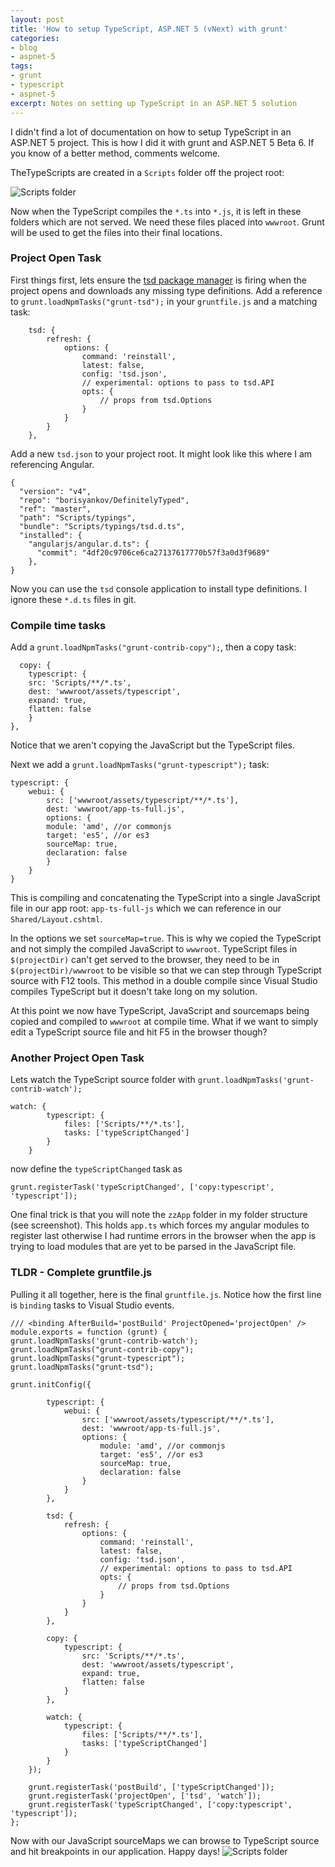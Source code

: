 ```yaml
---
layout: post
title: 'How to setup TypeScript, ASP.NET 5 (vNext) with grunt'
categories:
- blog
- aspnet-5
tags: 
- grunt
- typescript
- aspnet-5
excerpt: Notes on setting up TypeScript in an ASP.NET 5 solution
---
```

I didn't find a lot of documentation on how to setup TypeScript in an ASP.NET 5 project. This is how I did it with grunt and ASP.NET 5 Beta 6. If you know of a better method, comments welcome. 

TheTypeScripts are created in a `Scripts` folder off the project root:

![Scripts folder](/assets/img/blog/20150802/sln.png)

Now when the TypeScript compiles the `*.ts` into `*.js`, it is left in these folders which are not served. We need these files placed into `wwwroot`.
Grunt will be used to get the files into their final locations.

### Project Open Task ###

First things first, lets ensure the [tsd package manager](http://definitelytyped.org/tsd/) is firing when the project opens and downloads any missing type definitions. Add a reference to `grunt.loadNpmTasks("grunt-tsd");` in your `gruntfile.js` and a matching task:


        tsd: {
            refresh: {
                options: {
                    command: 'reinstall',
                    latest: false,
                    config: 'tsd.json',
                    // experimental: options to pass to tsd.API
                    opts: {
                        // props from tsd.Options
                    }
                }
            }
        },

Add a new `tsd.json` to your project root. It might look like this where I am referencing Angular.

	{
	  "version": "v4",
	  "repo": "borisyankov/DefinitelyTyped",
	  "ref": "master",
	  "path": "Scripts/typings",
	  "bundle": "Scripts/typings/tsd.d.ts",
	  "installed": {
	    "angularjs/angular.d.ts": {
	      "commit": "4df20c9706ce6ca27137617770b57f3a0d3f9689"
	    },
	}

Now you can use the `tsd` console application to install type definitions. I ignore these `*.d.ts` files in git. 

### Compile time tasks ###

Add a `grunt.loadNpmTasks("grunt-contrib-copy");`, then a copy task:

      copy: {
	    typescript: {
	    src: 'Scripts/**/*.ts',
	    dest: 'wwwroot/assets/typescript',
	    expand: true,
	    flatten: false
	    }
    },
    
Notice that we aren't copying the JavaScript but the TypeScript files.

Next we add a `grunt.loadNpmTasks("grunt-typescript");` task:

    typescript: {
	    webui: {
			src: ['wwwroot/assets/typescript/**/*.ts'],
			dest: 'wwwroot/app-ts-full.js',
			options: {
			module: 'amd', //or commonjs 
			target: 'es5', //or es3
			sourceMap: true,
			declaration: false
			}
		}
    }

This is compiling and concatenating the TypeScript into a single JavaScript file in our app root: `app-ts-full-js` which we can reference in our `Shared/Layout.cshtml`.

In the options we set `sourceMap=true`. This is why we copied the TypeScript and not simply the compiled JavaScript to `wwwroot`. TypeScript files in `$(projectDir)` can't get served to the browser, they need to be in  `$(projectDir)/wwwroot` to be visible so that we can step through TypeScript source with F12 tools. This method in a double compile since Visual Studio compiles TypeScript but it doesn't take long on my solution.

At this point we now have TypeScript, JavaScript and sourcemaps being copied and compiled to `wwwroot` at compile time. What if we want to simply edit a TypeScript source file and hit F5 in the browser though?

### Another Project Open Task ###

Lets watch the TypeScript source folder with 
    `grunt.loadNpmTasks('grunt-contrib-watch');`

	watch: {
	        typescript: {
	            files: ['Scripts/**/*.ts'],
	            tasks: ['typeScriptChanged']
	        }
	    }

now define the `typeScriptChanged` task as

	grunt.registerTask('typeScriptChanged', ['copy:typescript', 'typescript']);


One final trick is that you will note the `zzApp` folder in my folder structure (see screenshot). This holds `app.ts` which forces my angular modules to register last otherwise I had runtime errors in the browser when the app is trying to load modules that are yet to be parsed in the JavaScript file.  

### TLDR - Complete gruntfile.js

Pulling it all together, here is the final `gruntfile.js`. Notice how the first line is `binding` tasks to Visual Studio events.

	/// <binding AfterBuild='postBuild' ProjectOpened='projectOpen' />
	module.exports = function (grunt) {
    grunt.loadNpmTasks('grunt-contrib-watch');
    grunt.loadNpmTasks("grunt-contrib-copy");
    grunt.loadNpmTasks("grunt-typescript");
    grunt.loadNpmTasks("grunt-tsd");

    grunt.initConfig({

	        typescript: {
	            webui: {
	                src: ['wwwroot/assets/typescript/**/*.ts'],
	                dest: 'wwwroot/app-ts-full.js',
	                options: {
	                    module: 'amd', //or commonjs 
	                    target: 'es5', //or es3
	                    sourceMap: true,
	                    declaration: false
	                }
	            }
	        },
	
	        tsd: {
	            refresh: {
	                options: {
	                    command: 'reinstall',
	                    latest: false,
	                    config: 'tsd.json',
	                    // experimental: options to pass to tsd.API
	                    opts: {
	                        // props from tsd.Options
	                    }
	                }
	            }
	        },
	
	        copy: {
	            typescript: {
	                src: 'Scripts/**/*.ts',
	                dest: 'wwwroot/assets/typescript',
	                expand: true,
	                flatten: false
	            }
	        },
	        	
	        watch: {
	            typescript: {
	                files: ['Scripts/**/*.ts'],
	                tasks: ['typeScriptChanged']
	            }
	        }
	    });
	    
	    grunt.registerTask('postBuild', ['typeScriptChanged']);
	    grunt.registerTask('projectOpen', ['tsd', 'watch']);
	    grunt.registerTask('typeScriptChanged', ['copy:typescript', 'typescript']);
	};

Now with our JavaScript sourceMaps we can browse to TypeScript source and hit breakpoints in our application. Happy days!
![Scripts folder](/assets/img/blog/20150802/break.png)